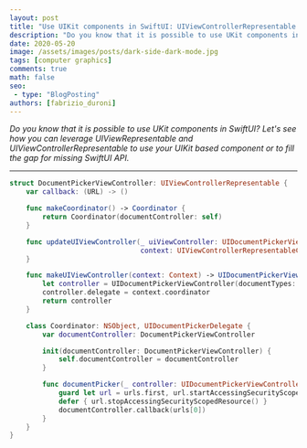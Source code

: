 ```yaml
---
layout: post
title: "Use UIKit components in SwiftUI: UIViewControllerRepresentable and UIViewRepresentable"
description: "Do you know that it is possible to use UKit components in SwiftUI? Let's see how you can leverage UIViewRepresentable and UIViewControllerRepresentable to use your UIKit based component or to fill the gap for missing SwiftUI API."
date: 2020-05-20
image: /assets/images/posts/dark-side-dark-mode.jpg
tags: [computer graphics]
comments: true
math: false
seo:
 - type: "BlogPosting"
authors: [fabrizio_duroni] 
---
```


*Do you know that it is possible to use UKit components in SwiftUI? Let's see how you can leverage UIViewRepresentable and UIViewControllerRepresentable to use your UIKit based component or to fill the gap for missing SwiftUI API.*

---


```swift
struct DocumentPickerViewController: UIViewControllerRepresentable {
    var callback: (URL) -> ()

    func makeCoordinator() -> Coordinator {
        return Coordinator(documentController: self)
    }

    func updateUIViewController(_ uiViewController: UIDocumentPickerViewController,
                                context: UIViewControllerRepresentableContext<DocumentPickerViewController>) {
    }

    func makeUIViewController(context: Context) -> UIDocumentPickerViewController {
        let controller = UIDocumentPickerViewController(documentTypes: [String(kUTTypeText)], in: .open)
        controller.delegate = context.coordinator
        return controller
    }

    class Coordinator: NSObject, UIDocumentPickerDelegate {
        var documentController: DocumentPickerViewController

        init(documentController: DocumentPickerViewController) {
            self.documentController = documentController
        }

        func documentPicker(_ controller: UIDocumentPickerViewController, didPickDocumentsAt urls: [URL]) {
            guard let url = urls.first, url.startAccessingSecurityScopedResource() else { return }
            defer { url.stopAccessingSecurityScopedResource() }
            documentController.callback(urls[0])
        }
    }
}
```